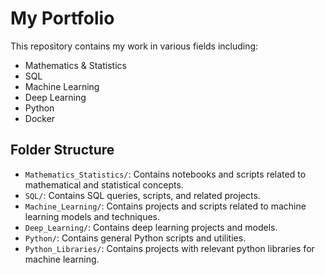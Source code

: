 # My Portfolio

This repository contains my work in various fields including:

- Mathematics & Statistics
- SQL
- Machine Learning
- Deep Learning
- Python
- Docker

## Folder Structure

- `Mathematics_Statistics/`: Contains notebooks and scripts related to mathematical and statistical concepts.
- `SQL/`: Contains SQL queries, scripts, and related projects.
- `Machine_Learning/`: Contains projects and scripts related to machine learning models and techniques.
- `Deep_Learning/`: Contains deep learning projects and models.
- `Python/`: Contains general Python scripts and utilities.
- `Python_Libraries/`: Contains projects with relevant python libraries for machine learning.